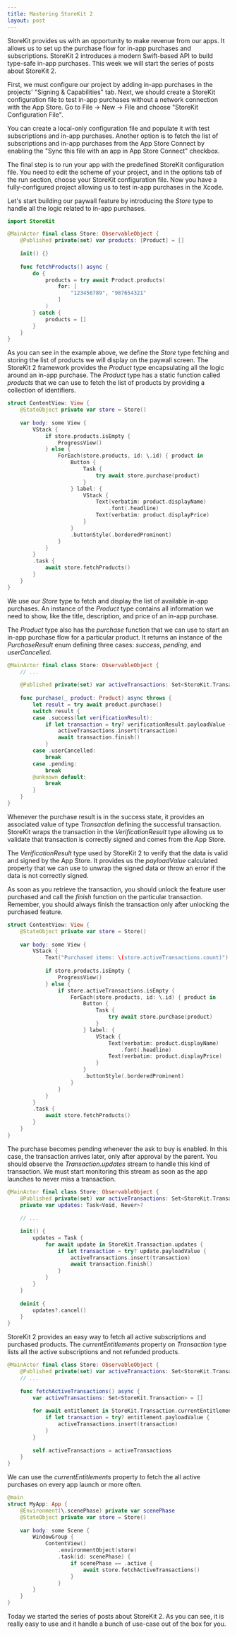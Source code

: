 ```yaml
---
title: Mastering StoreKit 2
layout: post
---
```


StoreKit provides us with an opportunity to make revenue from our apps. It allows us to set up the purchase flow for in-app purchases and subscriptions. StoreKit 2 introduces a modern Swift-based API to build type-safe in-app purchases. This week we will start the series of posts about StoreKit 2.

First, we must configure our project by adding in-app purchases in the projects' "Signing & Capabilities" tab. Next, we should create a StoreKit configuration file to test in-app purchases without a network connection with the App Store. Go to File -> New -> File and choose "StoreKit Configuration File". 

You can create a local-only configuration file and populate it with test subscriptions and in-app purchases. Another option is to fetch the list of subscriptions and in-app purchases from the App Store Connect by enabling the "Sync this file with an app in App Store Connect" checkbox.

The final step is to run your app with the predefined StoreKit configuration file. You need to edit the scheme of your project, and in the options tab of the run section, choose your StoreKit configuration file. Now you have a fully-configured project allowing us to test in-app purchases in the Xcode.

Let's start building our paywall feature by introducing the *Store* type to handle all the logic related to in-app purchases.

```swift
import StoreKit

@MainActor final class Store: ObservableObject {
    @Published private(set) var products: [Product] = []
    
    init() {}
    
    func fetchProducts() async {
        do {
            products = try await Product.products(
                for: [
                    "123456789", "987654321"
                ]
            )
        } catch {
            products = []
        }
    }
}
```

As you can see in the example above, we define the *Store* type fetching and storing the list of products we will display on the paywall screen. The StoreKit 2 framework provides the *Product* type encapsulating all the logic around an in-app purchase. The *Product* type has a static function called *products* that we can use to fetch the list of products by providing a collection of identifiers.

```swift
struct ContentView: View {
    @StateObject private var store = Store()
    
    var body: some View {
        VStack {
            if store.products.isEmpty {
                ProgressView()
            } else {
                ForEach(store.products, id: \.id) { product in
                    Button {
                        Task {
                            try await store.purchase(product)
                        }
                    } label: {
                        VStack {
                            Text(verbatim: product.displayName)
                                .font(.headline)
                            Text(verbatim: product.displayPrice)
                        }
                    }
                    .buttonStyle(.borderedProminent)
                }
            }
        }
        .task {
            await store.fetchProducts()
        }
    }
}
```

We use our *Store* type to fetch and display the list of available in-app purchases. An instance of the *Product* type contains all information we need to show, like the title, description, and price of an in-app purchase. 

The *Product* type also has the *purchase* function that we can use to start an in-app purchase flow for a particular product. It returns an instance of the *PurchaseResult* enum defining three cases: *success*, *pending*, and *userCancelled*.

```swift
@MainActor final class Store: ObservableObject {
    // ...
    
    @Published private(set) var activeTransactions: Set<StoreKit.Transaction> = []
    
    func purchase(_ product: Product) async throws {
        let result = try await product.purchase()
        switch result {
        case .success(let verificationResult):
            if let transaction = try? verificationResult.payloadValue {
                activeTransactions.insert(transaction)
                await transaction.finish()
            }
        case .userCancelled:
            break
        case .pending:
            break
        @unknown default:
            break
        }
    }
}
```

Whenever the purchase result is in the success state, it provides an associated value of type *Transaction* defining the successful transaction. StoreKit wraps the transaction in the *VerificationResult* type allowing us to validate that transaction is correctly signed and comes from the App Store.

The *VerificationResult* type used by StoreKit 2 to verify that the data is valid and signed by the App Store. It provides us the *payloadValue* calculated property that we can use to unwrap the signed data or throw an error if the data is not correctly signed.

As soon as you retrieve the transaction, you should unlock the feature user purchased and call the *finish* function on the particular transaction. Remember, you should always finish the transaction only after unlocking the purchased feature.

```swift
struct ContentView: View {
    @StateObject private var store = Store()
    
    var body: some View {
        VStack {
            Text("Purchased items: \(store.activeTransactions.count)")
            
            if store.products.isEmpty {
                ProgressView()
            } else {
                if store.activeTransactions.isEmpty {
                    ForEach(store.products, id: \.id) { product in
                        Button {
                            Task {
                                try await store.purchase(product)
                            }
                        } label: {
                            VStack {
                                Text(verbatim: product.displayName)
                                    .font(.headline)
                                Text(verbatim: product.displayPrice)
                            }
                        }
                        .buttonStyle(.borderedProminent)
                    }
                }
            }
        }
        .task {
            await store.fetchProducts()
        }
    }
}
```

The purchase becomes pending whenever the ask to buy is enabled. In this case, the transaction arrives later, only after approval by the parent. You should observe the *Transaction.updates* stream to handle this kind of transaction. We must start monitoring this stream as soon as the app launches to never miss a transaction.

```swift
@MainActor final class Store: ObservableObject {
    @Published private(set) var activeTransactions: Set<StoreKit.Transaction> = []
    private var updates: Task<Void, Never>?
    
    // ...
    
    init() {
        updates = Task {
            for await update in StoreKit.Transaction.updates {
                if let transaction = try? update.payloadValue {
                    activeTransactions.insert(transaction)
                    await transaction.finish()
                }
            }
        }
    }
    
    deinit {
        updates?.cancel()
    }
}
```

StoreKit 2 provides an easy way to fetch all active subscriptions and purchased products. The *currentEntitlements* property on *Transaction* type lists all the active subscriptions and not refunded products.

```swift
@MainActor final class Store: ObservableObject {
    @Published private(set) var activeTransactions: Set<StoreKit.Transaction> = []
    // ...
    
    func fetchActiveTransactions() async {
        var activeTransactions: Set<StoreKit.Transaction> = []
        
        for await entitlement in StoreKit.Transaction.currentEntitlements {
            if let transaction = try? entitlement.payloadValue {
                activeTransactions.insert(transaction)
            }
        }
        
        self.activeTransactions = activeTransactions
    }
}
```

We can use the *currentEntitlements* property to fetch the all active purchases on every app launch or more often.

```swift
@main
struct MyApp: App {
    @Environment(\.scenePhase) private var scenePhase
    @StateObject private var store = Store()
    
    var body: some Scene {
        WindowGroup {
            ContentView()
                .environmentObject(store)
                .task(id: scenePhase) {
                    if scenePhase == .active {
                        await store.fetchActiveTransactions()
                    }
                }
        }
    }
}
```

Today we started the series of posts about StoreKit 2. As you can see, it is really easy to use and it handle a bunch of use-case out of the box for you.

